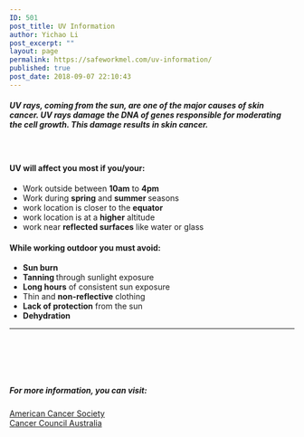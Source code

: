 ```yaml
---
ID: 501
post_title: UV Information
author: Yichao Li
post_excerpt: ""
layout: page
permalink: https://safeworkmel.com/uv-information/
published: true
post_date: 2018-09-07 22:10:43
---
```

<p><!-- wp:paragraph --></p><h5>UV rays, coming from the sun, are one of the major causes of skin cancer. UV rays damage the DNA of genes responsible for moderating the cell growth. This damage results in skin cancer.</h5><h4><b> </b></h4><h4><b>UV will affect you most if you/your:</b></h4><ul><li>Work outside between <b>10am</b> to <b>4pm</b></li><li>Work during <b>spring</b> and <b>summer </b>seasons</li><li>work location is closer to the <b>equator</b></li><li>work location is at a <b>higher</b> altitude</li><li>work near <b>reflected surfaces</b> like water or glass</li></ul><h4><b>While working outdoor you must avoid:</b></h4><ul><li><b>Sun burn</b></li><li><b>Tanning </b>through sunlight exposure</li><li><b>Long hours</b> of consistent sun exposure</li><li>Thin and <b>non-reflective</b> clothing</li><li><b>Lack of protection</b> from the sun</li><li><b>Dehydration</b></li></ul><p><!-- /wp:paragraph --></p><p><!-- wp:separator --></p><hr /><p><!-- /wp:separator --></p><p><!-- wp:paragraph --></p><p><!-- /wp:paragraph --></p><p><!-- wp:heading {"level":4} --></p><h5> </h5><h5> </h5><h5>For more information, you can visit:</h5><p><!-- /wp:heading --></p><p><!-- wp:paragraph --></p><p><a href="https://www.cancer.org/cancer/cancer-causes/radiation-exposure/uv-radiation.html">American Cancer Society</a><br /><a href="https://www.cancer.org.au/preventing-cancer/workplace-cancer/uv-radiation.html">Cancer Council Australia</a></p><p><!-- /wp:paragraph --></p>